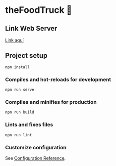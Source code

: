 # theFoodTruck 🍔

## Link Web Server
<a href="https://vue-thefoodtruck.herokuapp.com/"> Link aquí </a>



## Project setup
```
npm install
```

### Compiles and hot-reloads for development
```
npm run serve
```

### Compiles and minifies for production
```
npm run build
```

### Lints and fixes files
```
npm run lint
```

### Customize configuration
See [Configuration Reference](https://cli.vuejs.org/config/).
